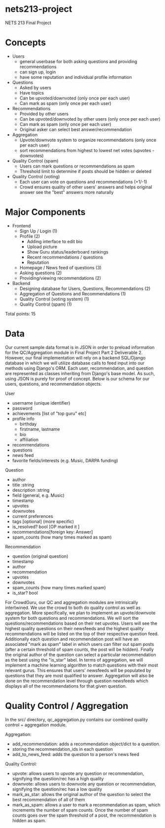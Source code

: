 # nets213-project
NETS 213 Final Project

# Concepts
- Users
    - general userbase for both asking questions and providing recommendations
    - can sign up, login
    - have some reputation and individual profile information 
- Questions
    - Asked by users
    - Have topics
    - Can be upvoted/downvoted (only once per each user)
    - Can mark as spam (only once per each user)
- Recommendations
    - Provided by other users
    - Can be upvoted/downvoted by other users (only once per each user)
    - Can mark as spam (only once per each user)
    - Original asker can select best answer/recommendation
- Aggregation
    - Upvote/downvote system to organize recommendations (only once per each user)
    - sort recommendations from highest to lowest net votes (upvotes - downvotes)
- Quality Control (spam)
    - Users can mark questions or recommendations as spam
    - Threshold limit to determine if posts should be hidden or deleted
- Quality Control (voting)
    - Each user can vote on questions and recommendations (+1/-1)
    - Crowd ensures quality of other users' answers and helps original answer see the "best" answers more naturally

# Major Components
- Frontend
    - Sign Up / Login (1)
    - Profile (2)
        - Adding interface to edit bio 
        - Upload picture
        - Show Guru status/leaderboard rankings
        - Recent recommendations / questions
        - Reputation
    - Homepage / News feed of questions (3)
    - Asking questions (2)
    - Providing/viewing recommendations (2)
- Backend
    - Designing database for Users, Questions, Recommendations (2)
    - Aggregation of Questions and Recommendations (1)
    - Quality Control (voting system) (1)
    - Quality Control (spam) (1)

Total points: 15

# Data
Our current sample data format is in JSON in order to preload information for the QC/Aggregation module in Final Project Part 2 Deliverable 2. However, our final implementation will rely on a backend SQL/Django database in which we will utilize database calls to feed input into our methods using Django's ORM. Each user, recommendation, and question are represented as classes inheriting from Django's base model. As such, using JSON is purely for proof of concept. Below is our schema for our users, questions, and recommendation objects.

User
- username (unique identifier)
- password
- achievements [list of "top guru" etc]
- profile info
    - birthday
    - firstname, lastname
    - bio
    - affiliation
- recommendations
- questions
- news feed
- favorite fields/interests (e.g. Music, DARPA funding)

Question
- author
- title :string
- description :string
- field (general, e.g. Music)
- timestamp
- upvotes
- downvotes
- current preferences
- tags [optional] (more specific)
- is_resolved? bool [OP marked it ]
- recommendations[foreign key: Answer]
- spam_counts (how many times marked as spam)

Recommendation
- question (original question)
- timestamp
- author
- recommendation
- upvotes
- downvotes
- spam_counts (how many times marked spam)
- is_star? bool

For CrowdGuru, our QC and aggregation modules are intrinsically intertwined. We use the crowd to both do quality control as well as aggregation. More specifically, we plan to implement an upvote/downvote system for both questions and recommendations. We will sort the questions/recommendations based on their net upvotes. Users will see the highest quality questions on their newsfeeds and the highest quality recommendations will be listed on the top of their respective question feed. Additionally each question and recommendation post will have an associated "mark as spam" label in which users can filter out spam posts (after a certain threshold of spam counts, the post will be hidden). Finally the original author of the question can select a particular recommendation as the best using the "is_star" label. In terms of aggregation, we will implement a machine learning algorithm to match questions with their most relevant gurus. This ensures that users' newsfeeds will be populated by questions that they are most qualified to answer. Aggregation will also be done on the recommendation level through question newsfeeds which displays all of the recommendations for that given question. 

# Quality Control / Aggregation
In the src/ directory, qc_aggregation.py contains our combined quality control + aggregation module.

Aggregation:
- add_recommendation: adds a recommendation object/dict to a question.
- storing the recommendation_ids in each question
- add_to_news_feed: adds the question to a person's news feed

Quality Control:
- upvote: allows users to upvote any question or recommendation, signifying the question/rec has a high quality
- downvote: allows users to downvote any question or recommendation, signifying the question/rec has a low quality
- mark_as_star: allows the original author of the question to select the best recommendation of all of them
- mark_as_spam: allows a user to mark a recommendation as spam, which increments the number of spam counts. Once the number of spam counts goes over the spam threshold of a post, the recommendation is hidden as spam.

